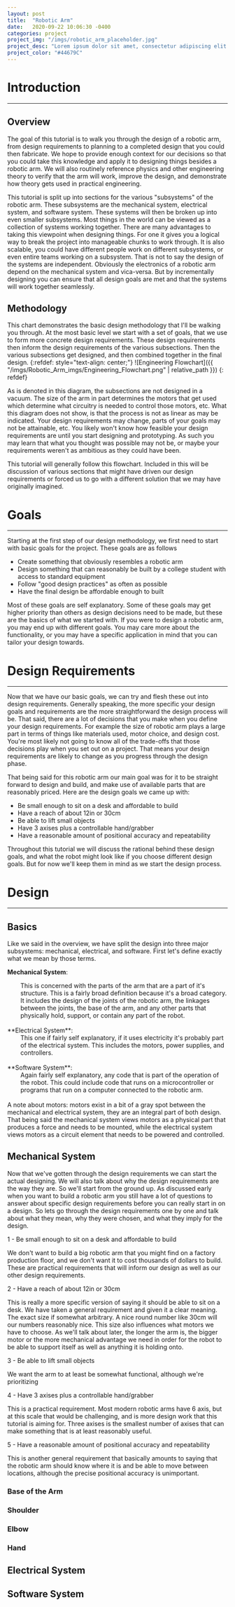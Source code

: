 ```yaml
---
layout: post
title:  "Robotic Arm"
date:   2020-09-22 10:06:30 -0400
categories: project
project_img: "/imgs/robotic_arm_placeholder.jpg"
project_desc: "Lorem ipsum dolor sit amet, consectetur adipiscing elit. Ut dolor metus, molestie ac quam vitae, vulputate congue felis. Etiam dictum neque ante, ac efficitur sapien commodo non. Quisque et venenatis risus, non interdum dui."
project_color: "#44679C"
---
```


# Introduction 

---

## Overview 

The goal of this tutorial is to walk you through the design of a robotic arm, from design requirements to planning to a completed design that you could then fabricate. We hope to provide enough context for our decisions so that you could take this knowledge and apply it to designing things besides a robotic arm. We will also routinely reference physics and other engineering theory to verify that the arm will work, improve the design, and demonstrate how theory gets used in practical engineering. 

This tutorial is split up into sections for the various "subsystems" of the robotic arm. These subsystems are the mechanical system, electrical system, and software system. These systems will then be broken up into even smaller subsystems. Most things in the world can be viewed as a collection of systems working together. There are many advantages to taking this viewpoint when designing things. For one it gives you a logical way to break the project into manageable chunks to work through. It is also scalable, you could have different people work on different subsystems, or even entire teams working on a subsystem. That is not to say the design of the systems are independent. Obviously the electronics of a robotic arm depend on the mechanical system and vica-versa. But by incrementally designing you can ensure that all design goals are met and that the systems will work together seamlessly. 


## Methodology


This chart demonstrates the basic design methodology that I'll be walking you through. At the most basic level we start with a set of goals, that we use to form more concrete design requirements. These design requirements then inform the design requirements of the various subsections. Then the various subsections get designed, and then combined together in the final design. 
{:refdef: style="text-align: center;"}
![Engineering Flowchart]({{ "/imgs/Robotic_Arm_imgs/Engineering_Flowchart.png" | relative_path }})
{: refdef}

As is denoted in this diagram, the subsections are not designed in a vacuum. The size of the arm in part determines the motors that get used which determine what circuitry is needed to control those motors, etc. What this diagram does not show, is that the process is not as linear as may be indicated. Your design requirements may change, parts of your goals may not be attainable, etc. You likely won't know how feasible your design requirements are until you start designing and prototyping. As such you may learn that what you thought was possible may not be, or maybe your requirements weren't as ambitious as they could have been.


This tutorial will generally follow this flowchart. Included in this will be discussion of various sections that might have driven our design requirements or forced us to go with a different solution that we may have originally imagined. 


# Goals
---

Starting at the first step of our design methodology, we first need to start with basic goals for the project. These goals are as follows

- Create something that obviously resembles a robotic arm
- Design something that can reasonably be built by a college student with access to standard equipment
- Follow "good design practices" as often as possible
- Have the final design be affordable enough to built

Most of these goals are self explanatory. Some of these goals may get higher priority than others as design decisions need to be made, but these are the basics of what we started with. If you were to design a robotic arm, you may end up with different goals. You may care more about the functionality, or you may have a specific application in mind that you can tailor your design towards.


# Design Requirements

---

Now that we have our basic goals, we can try and flesh these out into design requirements. Generally speaking, the more specific your design goals and requirements are the more straightforward the design process will be. That said, there are a lot of decisions that you make when you define your design requirements. For example the size of robotic arm plays a large part in terms of things like materials used, motor choice, and design cost. You're most likely not going to know all of the trade-offs that those decisions play when you set out on a project. That means your design requirements are likely to change as you progress through the design phase. 

That being said for this robotic arm our main goal was for it to be straight forward to design and build, and make use of available parts that are reasonably priced. Here are the design goals we came up with:

- Be small enough to sit on a desk and affordable to build
- Have a reach of about 12in or 30cm
- Be able to lift small objects
- Have 3 axises plus a controllable hand/grabber
- Have a reasonable amount of positional accuracy and repeatability

Throughout this tutorial we will discuss the rational behind these design goals, and what the robot might look like if you choose different design goals. But for now we'll keep them in mind as we start the design process. 

# Design

---

## Basics

Like we said in the overview, we have split the design into three major subsystems: mechanical, electrical, and software. First let's define exactly what we mean by those terms.

**Mechanical System**:
<div style="padding-left: 30px;">
This is concerned with the parts of the arm that are a part of it's structure. This is a fairly broad definition because it's a broad category. It includes the design of the joints of the robotic arm, the linkages between the joints, the base of the arm, and any other parts that physically hold, support, or contain any part of the robot.
</div>

<br/>
**Electrical System**:
<div style="padding-left: 30px;">
This one if fairly self explanatory, if it uses electricity it's probably part of the electrical system. This includes the motors, power supplies, and controllers. 
</div>
<br/>
**Software System**:
<div style="padding-left: 30px;">
Again fairly self explanatory, any code that is part of the operation of the robot. This could include code that runs on a microcontroller or programs that run on a computer connected to the robotic arm. 
</div>
<br/>
A note about motors: motors exist in a bit of a gray spot between the mechanical and electrical system, they are an integral part of both design. That being said the mechanical system views motors as a physical part that produces a force and needs to be mounted, while the electrical system views motors as a circuit element that needs to be powered and controlled. 


## Mechanical System

Now that we've gotten through the design requirements we can start the actual designing. We will also talk about why the design requirements are the way they are. So we'll start from the ground up. As discussed early when you want to build a robotic arm you still have a lot of questions to answer about specific design requirements before you can really start in on a design. So lets go through the design requirements one by one and talk about what they mean, why they were chosen, and what they imply for the design.

1 - Be small enough to sit on a desk and affordable to build

We don't want to build a big robotic arm that you might find on a factory production floor, and we don't want it to cost thousands of dollars to build. These are practical requirements that will inform our design as well as our other design requirements. 


2 - Have a reach of about 12in or 30cm

This is really a more specific version of saying it should be able to sit on a desk. We have taken a general requirement and given it a clear meaning. The exact size if somewhat arbitrary. A nice round number like 30cm will our numbers reasonably nice. This size also influences what motors we have to choose. As we'll talk about later, the longer the arm is, the bigger motor or the more mechanical advantage we need in order for the robot to be able to support itself as well as anything it is holding onto. 

3 - Be able to lift small objects

We want the arm to at least be somewhat functional, although we're prioritizing 


4 - Have 3 axises plus a controllable hand/grabber

This is a practical requirement. Most modern robotic arms have 6 axis, but at this scale that would be challenging, and is more design work that this tutorial is aiming for. Three axises is the smallest number of axises that can make something that is at least reasonably useful.

5 - Have a reasonable amount of positional accuracy and repeatability

This is another general requirement that basically amounts to saying that the robotic arm should know where it is and be able to move between locations, although the precise positional accuracy is unimportant.

### Base of the Arm

### Shoulder

### Elbow

### Hand

## Electrical System


## Software System